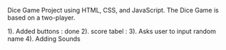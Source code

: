 Dice Game Project using HTML, CSS, and JavaScript. The Dice Game is based on a two-player.

1). Added buttons : done
2). score tabel : 
3). Asks user to input random name
4). Adding Sounds 
